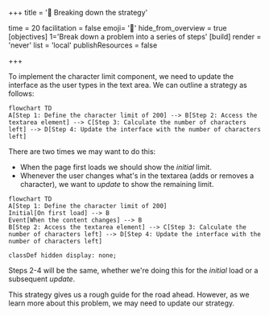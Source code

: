 +++
title = '🧭 Breaking down the strategy'

time = 20
facilitation = false
emoji= '🧩'
hide_from_overview = true
[objectives]
    1='Break down a problem into a series of steps'
[build]
  render = 'never'
  list = 'local'
  publishResources = false

+++

To implement the character limit component, we need to update the interface as the user types in the text area. We can outline a strategy as follows:

```mermaid
flowchart TD
A[Step 1: Define the character limit of 200] --> B[Step 2: Access the textarea element] --> C[Step 3: Calculate the number of characters left] --> D[Step 4: Update the interface with the number of characters left]
```

There are two times we may want to do this:
* When the page first loads we should show the _initial_ limit.
* Whenever the user changes what's in the textarea (adds or removes a character), we want to _update_ to show the remaining limit.

```mermaid
flowchart TD
A[Step 1: Define the character limit of 200]
Initial[On first load] --> B
Event[When the content changes] --> B
B[Step 2: Access the textarea element] --> C[Step 3: Calculate the number of characters left] --> D[Step 4: Update the interface with the number of characters left]

classDef hidden display: none;
```

Steps 2-4 will be the same, whether we're doing this for the _initial_ load or a subsequent _update_.

This strategy gives us a rough guide for the road ahead. However, as we learn more about this problem, we may need to update our strategy.
